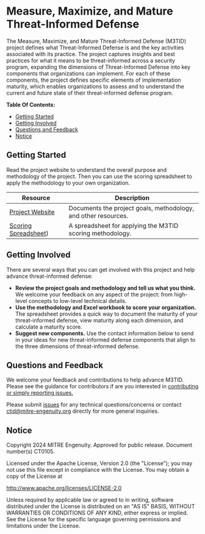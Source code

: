 # Measure, Maximize, and Mature Threat-Informed Defense

The Measure, Maximize, and Mature Threat-Informed Defense (M3TID) project defines what
Threat-Informed Defense is and the key activities associated with its practice. The
project captures insights and best practices for what it means to be threat-informed
across a security program, expanding the dimensions of Threat-Informed Defense into key
components that organizations can implement. For each of these components, the project
defines specific elements of implementation maturity, which enables organizations to
assess and to understand the current and future state of their threat-informed defense
program.

**Table Of Contents:**

- [Getting Started](#getting-started)
- [Getting Involved](#getting-involved)
- [Questions and Feedback](#questions-and-feedback)
- [Notice](#notice)

## Getting Started

Read the project website to understand the overall purpose and methodology of the
project. Then you can use the scoring spreadsheet to apply the methodology to your own
organization.

| Resource                                                                       | Description                                                    |
| ------------------------------------------------------------------------------ | -------------------------------------------------------------- |
| [Project Website](https://center-for-threat-informed-defense.github.io/m3tid/) | Documents the project goals, methodology, and other resources. |
| [Scoring Spreadsheet](docs/extra/M3TIDScoringSpreadsheet.xlsx))                       | A spreadsheet for applying the M3TID scoring methodology.      |


## Getting Involved

There are several ways that you can get involved with this project and help advance
threat-informed defense:

- **Review the project goals and methodology and tell us what you think.** We welcome
  your feedback on any aspect of the project: from high-level concepts to low-level
  technical details.
- **Use the methodology and Excel workbook to score your organization.** The spreadsheet
  provides a quick way to document the maturity of your threat-informed defense, view
  maturity along each dimension, and calculate a maturity score.
- **Suggest new components.** Use the contact information below to send in your ideas
  for new threat-informed defense components that align to the three dimensions of
  threat-informed defense.

## Questions and Feedback

We welcome your feedback and contributions to help advance M3TID. Please see the
guidance for contributors if are you interested in [contributing or simply reporting
issues.](/CONTRIBUTING.md)

Please submit
[issues](https://github.com/center-for-threat-informed-defense/mappings-explorer/issues)
for any technical questions/concerns or contact
[ctid@mitre-engenuity.org](mailto:ctid@mitre-engenuity.org?subject=Question%20about%20M3TID)
directly for more general inquiries.

## Notice

Copyright 2024 MITRE Engenuity. Approved for public release. Document number(s)
CT0105.

Licensed under the Apache License, Version 2.0 (the "License"); you may not use this
file except in compliance with the License. You may obtain a copy of the License at

http://www.apache.org/licenses/LICENSE-2.0

Unless required by applicable law or agreed to in writing, software distributed under
the License is distributed on an "AS IS" BASIS, WITHOUT WARRANTIES OR CONDITIONS OF ANY
KIND, either express or implied. See the License for the specific language governing
permissions and limitations under the License.

